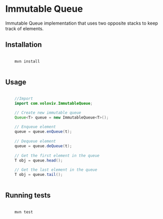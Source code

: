 # Immutable Queue

Immutable Queue implementation that uses two opposite stacks to keep track of elements.

## Installation 

```bash
	
	mvn install
	
```

## Usage 

```java
	
	//Import
	import com.voloviv.ImmutableQueue;

	// Create new immutable queue
	Queue<T> queue = new ImmutableQueue<T>();
	
	// Enqueue element
	queue = queue.enQueue(t);
	
	// Dequeue element
	queue = queue.deQueue(t);
	
	// Get the first element in the queue
	T obj = queue.head();
	
	// Get the last element in the queue
	T obj = queue.tail();
	 
```
    
## Running tests 

```bash
	
	mvn test
	
```
